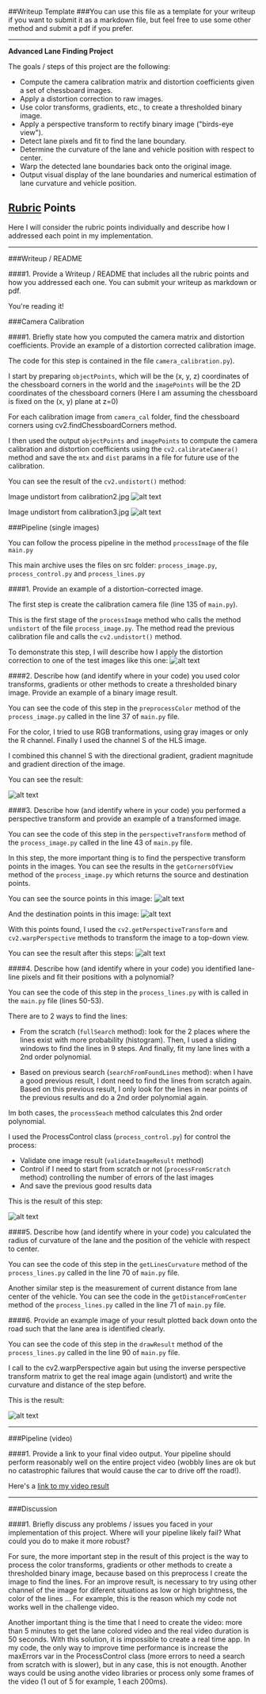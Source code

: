 ##Writeup Template
###You can use this file as a template for your writeup if you want to submit it as a markdown file, but feel free to use some other method and submit a pdf if you prefer.

---

**Advanced Lane Finding Project**

The goals / steps of this project are the following:

* Compute the camera calibration matrix and distortion coefficients given a set of chessboard images.
* Apply a distortion correction to raw images.
* Use color transforms, gradients, etc., to create a thresholded binary image.
* Apply a perspective transform to rectify binary image ("birds-eye view").
* Detect lane pixels and fit to find the lane boundary.
* Determine the curvature of the lane and vehicle position with respect to center.
* Warp the detected lane boundaries back onto the original image.
* Output visual display of the lane boundaries and numerical estimation of lane curvature and vehicle position.

[//]: # (Image References)

[image1]: ./writeup_images/result-calibration2.jpg "Undistorted 1"
[image2]: ./writeup_images/result-calibration3.jpg "Undistorted 2"
[image3]: ./writeup_images/undistorttest3.jpg "Undistort test3"
[image4]: ./writeup_images/preprocesstest3.jpg "Preprocess test3"
[image5]: ./writeup_images/laneLinestest3.jpg "lane Lines test3"
[image6]: ./writeup_images/laneLinesTransformedtest3.jpg "lane Lines Transformed test3"
[image7]: ./writeup_images/transformedtest3.jpg "transformed test3"
[image8]: ./writeup_images/linestest3.jpg "lines test3"
[image9]: ./writeup_images/resulttest3.jpg "result test3"

[video1]: ./writeup_images/project_video_result.mp4 "Video"

## [Rubric](https://review.udacity.com/#!/rubrics/571/view) Points
Here I will consider the rubric points individually and describe how I addressed each point in my implementation.  

---
###Writeup / README

####1. Provide a Writeup / README that includes all the rubric points and how you addressed each one.  You can submit your writeup as markdown or pdf.  

You're reading it!

###Camera Calibration

####1. Briefly state how you computed the camera matrix and distortion coefficients. Provide an example of a distortion corrected calibration image.

The code for this step is contained in the file `camera_calibration.py`).  

I start by preparing `objectPoints`, which will be the (x, y, z) coordinates of the chessboard corners in the world and the `imagePoints` will be the 2D coordinates of the chessboard corners (Here I am assuming the chessboard is fixed on the (x, y) plane at z=0)

For each calibration image from `camera_cal` folder, find the chessboard corners using cv2.findChessboardCorners method. 

I then used the output `objectPoints` and `imagePoints` to compute the camera calibration and distortion coefficients using the `cv2.calibrateCamera()` method and save the `mtx` and `dist` params in a file for future use of the calibration.

You can see the result of the `cv2.undistort()` method: 

Image undistort from calibration2.jpg
![alt text][image1] 

Image undistort from calibration3.jpg
![alt text][image2]

###Pipeline (single images)

You can follow the process pipeline in the method `processImage` of the file `main.py`

This main archive uses the files on src folder: `process_image.py`, `process_control.py` and `process_lines.py`

####1. Provide an example of a distortion-corrected image.

The first step is create the calibration camera file (line 135 of `main.py`).

This is the first stage of the `processImage` method who calls the method `undistort` of the file `process_image.py`. The method read the previous calibration file and calls the `cv2.undistort()` method.

To demonstrate this step, I will describe how I apply the distortion correction to one of the test images like this one:
![alt text][image3]

####2. Describe how (and identify where in your code) you used color transforms, gradients or other methods to create a thresholded binary image.  Provide an example of a binary image result.

You can see the code of this step in the `preprocessColor` method of the `process_image.py` called in the line 37 of `main.py` file.

For the color, I tried to use RGB tranformations, using gray images or only the R channel. Finally I used the channel S of the HLS image.

I combined this channel S with the directional gradient, gradient magnitude and gradient direction of the image.

You can see the result:

![alt text][image4]

####3. Describe how (and identify where in your code) you performed a perspective transform and provide an example of a transformed image.

You can see the code of this step in the `perspectiveTransform` method of the `process_image.py` called in the line 43 of `main.py` file.

In this step, the more important thing is to find the perspective transform points in the images. You can see the results in the `getCornersOfView` method of the `process_image.py` which returns the source and destination points.

You can see the source points in this image:
![alt text][image5]

And the destination points in this image:
![alt text][image6]

With this points found, I used the `cv2.getPerspectiveTransform` and `cv2.warpPerspective` methods to transform the image to a top-down view. 

You can see the result after this steps:
![alt text][image7]


####4. Describe how (and identify where in your code) you identified lane-line pixels and fit their positions with a polynomial?

You can see the code of this step in the `process_lines.py` with is called in the `main.py` file (lines 50-53).

There are to 2 ways to find the lines:

- From the scratch (`fullSearch` method): look for the 2 places where the lines exist with more probability (histogram). Then, I used a sliding windows to find the lines in 9 steps. And finally, fit my lane lines with a 2nd order polynomial.

- Based on previous search (`searchFromFoundLines` method): when I have a good previous result, I dont need to find the lines from scratch again. Based on this previous result, I only look for the lines in near points of the previous results and do a 2nd order polynomial again.

Im both cases, the `processSeach` method calculates this 2nd order polynomial.

I used the ProcessControl class (`process_control.py`) for control the process:

- Validate one image result (`validateImageResult` method)
- Control if I need to start from scratch or not (`processFromScratch` method) controlling the number of errors of the last images
- And save the previous good results data


This is the result of this step:

![alt text][image8]

####5. Describe how (and identify where in your code) you calculated the radius of curvature of the lane and the position of the vehicle with respect to center.

You can see the code of this step in the `getLinesCurvature` method of the `process_lines.py` called in the line 70 of `main.py` file.

Another similar step is the measurement of current distance from lane center of the vehicle. You can see the code in the `getDistanceFromCenter` method of the `process_lines.py` called in the line 71 of `main.py` file.

####6. Provide an example image of your result plotted back down onto the road such that the lane area is identified clearly.

You can see the code of this step in the `drawResult` method of the `process_lines.py` called in the line 90 of `main.py` file.

I call to the cv2.warpPerspective again but using the inverse perspective transform matrix to get the real image again (undistort) and write the curvature and distance of the step before.

This is the result: 

![alt text][image9]

---

###Pipeline (video)

####1. Provide a link to your final video output.  Your pipeline should perform reasonably well on the entire project video (wobbly lines are ok but no catastrophic failures that would cause the car to drive off the road!).

Here's a [link to my video result](./project_video.mp4)

---

###Discussion

####1. Briefly discuss any problems / issues you faced in your implementation of this project.  Where will your pipeline likely fail?  What could you do to make it more robust?

For sure, the more important step in the result of this project is the way to process the color transforms, gradients or other methods to create a thresholded binary image, because based on this preprocess I create the image to find the lines. For an improve result, is necessary to try using other channel of the image for diferent situations as low or high brightness, the color of the lines ... For example, this is the reason which my code not works well in the challenge video.

Another important thing is the time that I need to create the video: more than 5 minutes to get the lane colored video and the real video duration is 50 seconds. With this solution, it is impossible to create a real time app. In my code, the only way to improve time performance is increase the maxErrors var in the ProcessControl class (more errors to need a search from scratch with is slower), but in any case, this is not enougth. Another ways could be using anothe video libraries or process only some frames of the video (1 out of 5 for example, 1 each 200ms).